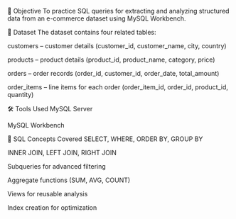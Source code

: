 📌 Objective
To practice SQL queries for extracting and analyzing structured data from an e-commerce dataset using MySQL Workbench.

📂 Dataset
The dataset contains four related tables:

customers – customer details (customer_id, customer_name, city, country)

products – product details (product_id, product_name, category, price)

orders – order records (order_id, customer_id, order_date, total_amount)

order_items – line items for each order (order_item_id, order_id, product_id, quantity)

🛠 Tools Used
MySQL Server

MySQL Workbench

📖 SQL Concepts Covered
SELECT, WHERE, ORDER BY, GROUP BY

INNER JOIN, LEFT JOIN, RIGHT JOIN

Subqueries for advanced filtering

Aggregate functions (SUM, AVG, COUNT)

Views for reusable analysis

Index creation for optimization

